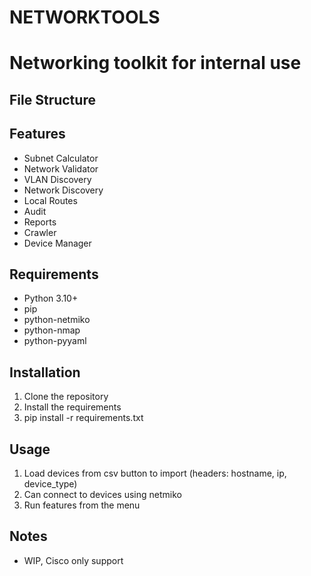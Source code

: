 # NETWORKTOOLS
# Networking toolkit for internal use

## File Structure

## Features
- Subnet Calculator
- Network Validator
- VLAN Discovery
- Network Discovery
- Local Routes
- Audit
- Reports
- Crawler
- Device Manager

## Requirements
- Python 3.10+
- pip
- python-netmiko
- python-nmap
- python-pyyaml

## Installation
1. Clone the repository
2. Install the requirements
3. pip install -r requirements.txt

## Usage
1. Load devices from csv button to import (headers: hostname, ip, device_type)
2. Can connect to devices using netmiko
3. Run features from the menu

## Notes
- WIP, Cisco only support

